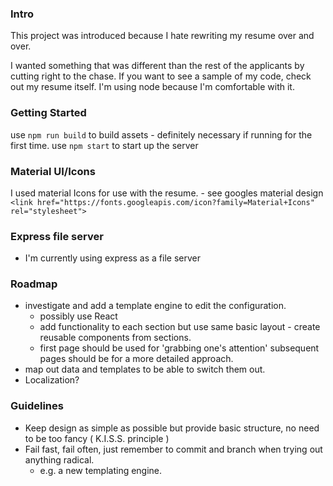 ### Intro

This project was introduced because I hate rewriting my resume over and over.

I wanted something that was different than the rest of the applicants by cutting right to the chase.
If you want to see a sample of my code, check out my resume itself.
I'm using node because I'm comfortable with it.

### Getting Started
use ```npm run build``` to build assets - definitely necessary if running for the first time.
use ```npm start``` to start up the server

### Material UI/Icons
I used material Icons for use with the resume. - see googles material design
    ```<link href="https://fonts.googleapis.com/icon?family=Material+Icons" rel="stylesheet">```

### Express file server
- I'm currently using express as a file server

### Roadmap
- investigate and add a template engine to edit the configuration.
    - possibly use React
    - add functionality to each section but use same basic layout - create reusable components from sections.
    - first page should be used for 'grabbing one's attention' subsequent pages should be for a more detailed approach.
- map out data and templates to be able to switch them out.
- Localization?

### Guidelines
- Keep design as simple as possible but provide basic structure, no need to be too fancy ( K.I.S.S. principle )
- Fail fast, fail often, just remember to commit and branch when trying out anything radical.
    - e.g. a new templating engine.